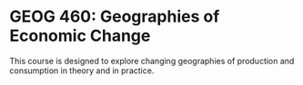 # GEOG 460: Geographies of Economic Change

This course is designed to explore changing geographies of production and consumption in theory and in practice.